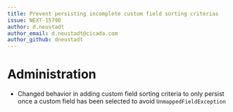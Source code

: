 ```yaml
---
title: Prevent persisting incomplete custom field sorting criterias
issue: NEXT-15790
author: d.neustadt
author_email: d.neustadt@cicada.com 
author_github: dneustadt
---
```

# Administration
* Changed behavior in adding custom field sorting criteria to only persist once a custom field has been selected to avoid `UnmappedFieldException`
